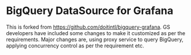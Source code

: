 # BigQuery DataSource for Grafana

This is forked from https://github.com/doitintl/bigquery-grafana. GS developers have included some changes to make it customized as per the requirements. Major changes are, using proxy service to query BigQuery, applying concurrency control as per the requirement etc.